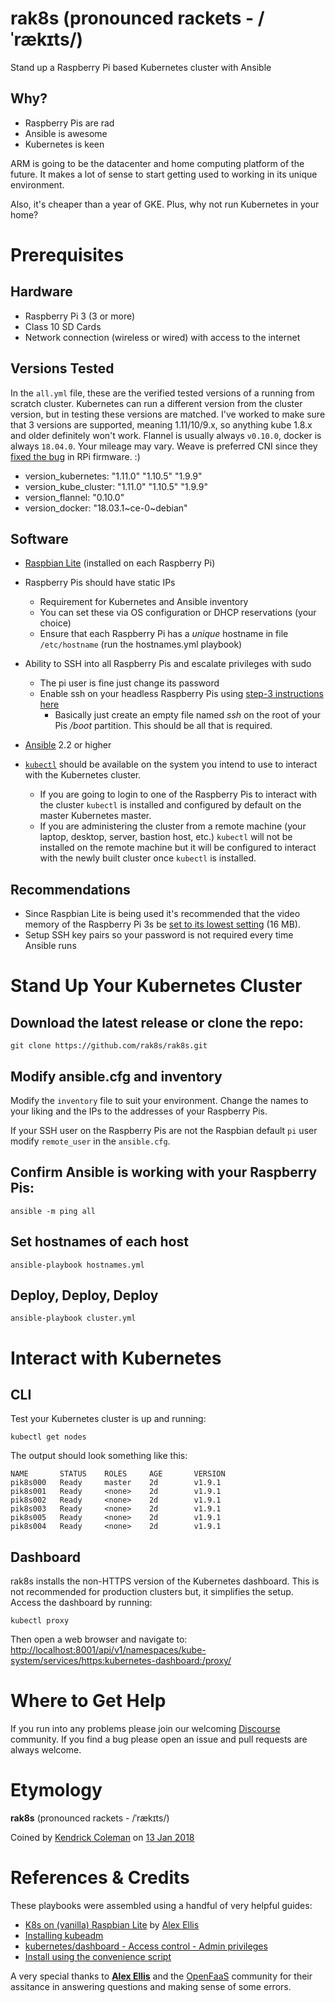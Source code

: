 # rak8s (pronounced rackets - /ˈrækɪts/)

Stand up a Raspberry Pi based Kubernetes cluster with Ansible

## Why?

* Raspberry Pis are rad
* Ansible is awesome
* Kubernetes is keen

ARM is going to be the datacenter and home computing platform of the future. It makes a lot of sense to start getting used to working in its unique environment.

Also, it's cheaper than a year of GKE. Plus, why not run Kubernetes in your home?

# Prerequisites

## Hardware

* Raspberry Pi 3 (3 or more)
* Class 10 SD Cards
* Network connection (wireless or wired) with access to the internet

## Versions Tested

In the `all.yml` file, these are the verified tested versions of a running from scratch cluster. Kubernetes can run a different version from the cluster version, but in testing these versions are matched. I've worked to make sure that 3 versions are supported,
meaning 1.11/10/9.x, so anything kube 1.8.x and older definitely won't work.
Flannel is usually always `v0.10.0`, docker is always `18.04.0`. Your mileage may vary. Weave is preferred CNI since they [fixed the bug](https://github.com/raspberrypi/linux/issues/2580) in RPi firmware. :)
* version_kubernetes: "1.11.0" "1.10.5" "1.9.9"
* version_kube_cluster: "1.11.0" "1.10.5" "1.9.9"
* version_flannel: "0.10.0"
* version_docker: "18.03.1~ce-0~debian"

## Software

* [Raspbian Lite](https://www.raspberrypi.org/downloads/raspbian/) (installed on each Raspberry Pi)

* Raspberry Pis should have static IPs
    * Requirement for Kubernetes and Ansible inventory
    * You can set these via OS configuration or DHCP reservations (your choice)
    * Ensure that each Raspberry Pi has a *unique* hostname in file `/etc/hostname` (run the hostnames.yml playbook)

* Ability to SSH into all Raspberry Pis and escalate privileges with sudo
    * The pi user is fine just change its password
    * Enable ssh on your headless Raspberry Pis using [step-3 instructions here](https://www.raspberrypi.org/documentation/remote-access/ssh/)
        * Basically just create an empty file named *ssh* on the root of your Pis */boot* partition. This should be all that is required.

* [Ansible](http://docs.ansible.com/ansible/latest/intro_installation.html) 2.2 or higher

* [`kubectl`](https://kubernetes.io/docs/tasks/tools/install-kubectl/) should be available on the system you intend to use to interact with the Kubernetes cluster.
    * If you are going to login to one of the Raspberry Pis to interact with the cluster `kubectl` is installed and configured by default on the master Kubernetes master.
    * If you are administering the cluster from a remote machine (your laptop, desktop, server, bastion host, etc.) `kubectl` will not be installed on the remote machine but it will be configured to interact with the newly built cluster once `kubectl` is installed.

## Recommendations

* Since Raspbian Lite is being used it's recommended that the video memory of the Raspberry Pi 3s be [set to its lowest setting](https://www.raspberrypi.org/documentation/configuration/config-txt/memory.md) (16 MB).
* Setup SSH key pairs so your password is not required every time Ansible runs

# Stand Up Your Kubernetes Cluster

## Download the latest release or clone the repo:

```
git clone https://github.com/rak8s/rak8s.git
```

## Modify ansible.cfg and inventory

Modify the `inventory` file to suit your environment. Change the names to your liking and the IPs to the addresses of your Raspberry Pis.

If your SSH user on the Raspberry Pis are not the Raspbian default `pi` user modify `remote_user` in the `ansible.cfg`.

## Confirm Ansible is working with your Raspberry Pis:

```
ansible -m ping all
```

## Set hostnames of each host

```
ansible-playbook hostnames.yml
```

## Deploy, Deploy, Deploy

```
ansible-playbook cluster.yml
```

# Interact with Kubernetes

## CLI

Test your Kubernetes cluster is up and running:

```
kubectl get nodes
```

The output should look something like this:

```
NAME       STATUS    ROLES     AGE       VERSION
pik8s000   Ready     master    2d        v1.9.1
pik8s001   Ready     <none>    2d        v1.9.1
pik8s002   Ready     <none>    2d        v1.9.1
pik8s003   Ready     <none>    2d        v1.9.1
pik8s005   Ready     <none>    2d        v1.9.1
pik8s004   Ready     <none>    2d        v1.9.1
```

## Dashboard

rak8s installs the non-HTTPS version of the Kubernetes dashboard. This is not recommended for production clusters but, it simplifies the setup. Access the dashboard by running:

```
kubectl proxy
```

Then open a web browser and navigate to:
[http://localhost:8001/api/v1/namespaces/kube-system/services/https:kubernetes-dashboard:/proxy/](http://localhost:8001/api/v1/namespaces/kube-system/services/https:kubernetes-dashboard:/proxy/)

# Where to Get Help

If you run into any problems please join our welcoming [Discourse](https://discourse.rak8s.io/) community. If you find a bug please open an issue and pull requests are always welcome.

# Etymology

**rak8s** (pronounced rackets - /ˈrækɪts/)

Coined by [Kendrick Coleman](https://github.com/kacole2) on [13 Jan 2018](https://twitter.com/KendrickColeman/status/952242602690129921)

# References & Credits

These playbooks were assembled using a handful of very helpful guides:

* [K8s on (vanilla) Raspbian Lite](https://gist.github.com/alexellis/fdbc90de7691a1b9edb545c17da2d975) by [Alex Ellis](https://www.alexellis.io/)
* [Installing kubeadm](https://kubernetes.io/docs/setup/independent/install-kubeadm/)
* [kubernetes/dashboard - Access control - Admin privileges](https://github.com/kubernetes/dashboard/wiki/Access-control#admin-privileges)
* [Install using the convenience script](https://docs.docker.com/engine/installation/linux/docker-ce/debian/#install-using-the-convenience-script)

A very special thanks to [**Alex Ellis**](https://www.alexellis.io/) and the [OpenFaaS](https://www.openfaas.com/) community for their assitance in answering questions and making sense of some errors.
